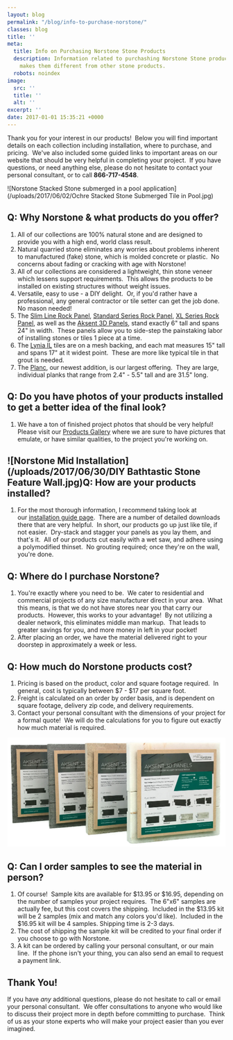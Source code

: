```yaml
---
layout: blog
permalink: "/blog/info-to-purchase-norstone/"
classes: blog
title: ''
meta:
  title: Info on Purchasing Norstone Stone Products
  description: Information related to purchashing Norstone Stone products and what
    makes them different from other stone products.
  robots: noindex
image:
  src: ''
  title: ''
  alt: ''
excerpt: ''
date: 2017-01-01 15:35:21 +0000
---
```

Thank you for your interest in our products!  Below you will find important details on each collection including installation, where to purchase, and pricing.  We've also included some guided links to important areas on our website that should be very helpful in completing your project.  If you have questions, or need anything else, please do not hesitate to contact your personal consultant, or to call **866-717-4548**.

![Norstone Stacked Stone submerged in a pool application](/uploads/2017/06/02/Ochre Stacked Stone Submerged Tile in Pool.jpg)

## Q: Why Norstone & what products do you offer?

1. All of our collections are 100% natural stone and are designed to provide you with a high end, world class result.
2. Natural quarried stone eliminates any worries about problems inherent to manufactured (fake) stone, which is molded concrete or plastic.  No concerns about fading or cracking with age with Norstone!
3. All of our collections are considered a lightweight, thin stone veneer which lessens support requirements.  This allows the products to be installed on existing structures without weight issues.
4. Versatile, easy to use - a DIY delight.  Or, if you'd rather have a professional, any general contractor or tile setter can get the job done.  No mason needed!
5. The [Slim Line Rock Panel](https://www.norstoneusa.com/blog/norstone-slim-line-budget-stone-veneer/), [Standard Series Rock Panel](https://www.norstoneusa.com/products/stacked-stone-cladding/), [XL Series Rock Panel](https://www.norstoneusa.com/products/thin-stone-veneer-panels/), as well as the [Aksent 3D Panels](https://www.norstoneusa.com/products/aksent-modern-tiles/), stand exactly 6" tall and spans 24" in width.  These panels allow you to side-step the painstaking labor of installing stones or tiles 1 piece at a time.
6. The [Lynia IL](https://www.norstoneusa.com/products/lynia-mosaic-tiles/) tiles are on a mesh backing, and each mat measures 15" tall and spans 17" at it widest point.  These are more like typical tile in that grout is needed.
7. The [Planc](https://www.norstoneusa.com/products/large-format-stone-veneer/), our newest addition, is our largest offering.  They are large, individual planks that range from 2.4" - 5.5" tall and are 31.5" long.

## Q: Do you have photos of your products installed to get a better idea of the final look?

1. We have a ton of finished project photos that should be very helpful!  Please visit our [Products Gallery](http://www.norstoneusa.com/gallery/rock-panels) where we are sure to have pictures that emulate, or have similar qualities, to the project you're working on.

## ![Norstone Mid Installation](/uploads/2017/06/30/DIY Bathtastic Stone Feature Wall.jpg)Q: How are your products installed?

1. For the most thorough information, I recommend taking look at our [installation guide page](http://www.norstoneusa.com/how-to-install-stacked-stone).  There are a number of detailed downloads there that are very helpful.  In short, our products go up just like tile, if not easier.  Dry-stack and stagger your panels as you lay them, and that's it.  All of our products cut easily with a wet saw, and adhere using a polymodified thinset.  No grouting required; once they're on the wall, you're done.

## Q: Where do I purchase Norstone?

1. You're exactly where you need to be.  We cater to residential and commercial projects of any size manufacturer direct in your area.  What this means, is that we do not have stores near you that carry our products.  However, this works to your advantage!  By not utilizing a dealer network, this eliminates middle man markup.  That leads to greater savings for you, and more money in left in your pocket!
2. After placing an order, we have the material delivered right to your doorstep in approximately a week or less.

## Q: How much do Norstone products cost?

1. Pricing is based on the product, color and square footage required.  In general, cost is typically between $7 - $17 per square foot.
2. Freight is calculated on an order by order basis, and is dependent on square footage, delivery zip code, and delivery requirements.
3. Contact your personal consultant with the dimensions of your project for a formal quote!  We will do the calculations for you to figure out exactly how much material is required.

![Norstone Sample Photo](/uploads/2018/06/08/Aksent3D-Samples-Back-Etched-Web.jpg)

## Q: Can I order samples to see the material in person?

1. Of course!  Sample kits are available for $13.95 or $16.95, depending on the number of samples your project requires.  The 6"x6" samples are actually fee, but this cost covers the shipping.  Included in the $13.95 kit will be 2 samples (mix and match any colors you'd like).  Included in the $16.95 kit will be 4 samples. Shipping time is 2-3 days.
2. The cost of shipping the sample kit will be credited to your final order if you choose to go with Norstone.
3. A kit can be ordered by calling your personal consultant, or our main line.  If the phone isn't your thing, you can also send an email to request a payment link.

## Thank You!

If you have _any_ additional questions, please do not hesitate to call or email your personal consultant.  We offer consultations to anyone who would like to discuss their project more in depth before committing to purchase.  Think of us as your stone experts who will make your project easier than you ever imagined.